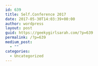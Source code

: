```yaml
---
id: 639
title: Self.Conference 2017
date: 2017-05-30T14:03:39+00:00
author: wordpress
layout: post
guid: https://geekygirlsarah.com/?p=639
permalink: /?p=639
medium_post:
  - ""
categories:
  - Uncategorized
---
```

